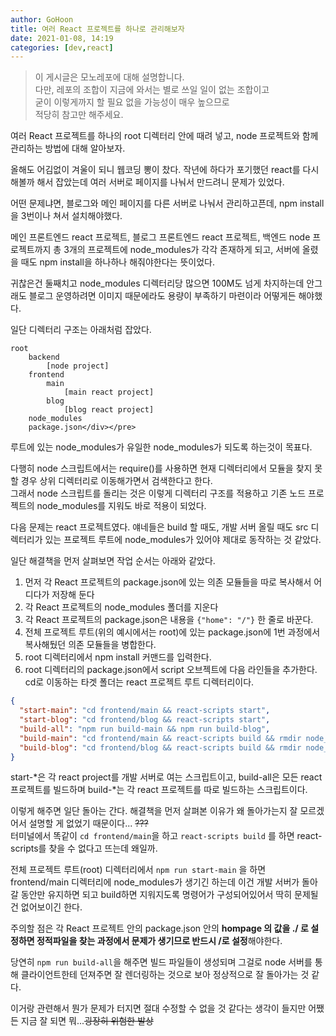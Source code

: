 ```yaml
---
author: GoHoon
title: 여러 React 프로젝트를 하나로 관리해보자
date: 2021-01-08, 14:19
categories: [dev,react]
---
```

> 이 게시글은 모노레포에 대해 설명합니다.  
> 다만, 레포의 조합이 지금에 와서는 별로 쓰일 일이 없는 조합이고  
> 굳이 이렇게까지 할 필요 없을 가능성이 매우 높으므로  
> 적당히 참고만 해주세요.

여러 React 프로젝트를 하나의 root 디렉터리 안에 때려 넣고, node 프로젝트와 함께 관리하는 방법에 대해 알아보자.   
<!-- Excerpt -->

올해도 어김없이 겨울이 되니 웹코딩 뽕이 찼다. 작년에 하다가 포기했던 react를 다시 해볼까 해서 잡았는데 여러 서버로 페이지를 나눠서 만드려니 문제가 있었다.   

어떤 문제냐면, 블로그와 메인 페이지를 다른 서버로 나눠서 관리하고픈데, npm install을 3번이나 쳐서 설치해야했다.   

메인 프론트엔드 react 프로젝트, 블로그 프론트엔드 react 프로젝트, 백엔드 node 프로젝트까지 총 3개의 프로젝트에 node_modules가 각각 존재하게 되고,
서버에 올렸을 때도 npm install을 하나하나 해줘야한다는 뜻이었다.   

귀찮은건 둘째치고 node_modules 디렉터리당 많으면 100M도 넘게 차지하는데 안그래도 블로그 운영하려면 이미지 때문에라도 용량이 부족하기 마련이라 어떻게든 해야했다.   

일단 디렉터리 구조는 아래처럼 잡았다.

```text
root
    backend
        [node project]
    frontend
        main
            [main react project]
        blog
            [blog react project]
    node_modules
    package.json</div></pre>
```

루트에 있는 node_modules가 유일한 node_modules가 되도록 하는것이 목표다.

다행히 node 스크립트에서는 require()를 사용하면 현재 디렉터리에서 모듈을 찾지 못할 경우 상위 디렉터리로 이동해가면서 검색한다고 한다.   
그래서 node 스크립트를 돌리는 것은 이렇게 디렉터리 구조를 적용하고 기존 노드 프로젝트의 node_modules를 지워도 바로 적용이 되었다.   

다음 문제는 react 프로젝트였다. 얘네들은 build 할 때도, 개발 서버 올릴 때도 src 디렉터리가 있는 프로젝트 루트에 node_modules가 있어야 제대로 동작하는 것 같았다.   

일단 해결책을 먼저 살펴보면 작업 순서는 아래와 같았다.
1. 먼저 각 React 프로젝트의 package.json에 있는 의존 모듈들을 따로 복사해서 어디다가 저장해 둔다
2. 각 React 프로젝트의 node_modules 폴더를 지운다
3. 각 React 프로젝트의 package.json은 내용을 `{"home": "/"}` 한 줄로 바꾼다.
4. 전체 프로젝트 루트(위의 예시에서는 root)에 있는 package.json에 1번 과정에서 복사해뒀던 의존 모듈들을 병합한다.
5. root 디렉터리에서 npm install 커맨드를 입력한다.
6. root 디렉터리의 package.json에서 script 오브젝트에 다음 라인들을 추가한다. cd로 이동하는 타겟 폴더는 react 프로젝트 루트 디렉터리이다.
  ```json
  {
    "start-main": "cd frontend/main && react-scripts start",
    "start-blog": "cd frontend/blog && react-scripts start",
    "build-all": "npm run build-main && npm run build-blog",
    "build-main": "cd frontend/main && react-scripts build && rmdir node_modules /s /q",
    "build-blog": "cd frontend/blog && react-scripts build && rmdir node_modules /s /q"
  }
  ```
  start-*은 각 react project를 개발 서버로 여는 스크립트이고, build-all은 모든 react 프로젝트를 빌드하며 build-*는 각 react 프로젝트를 따로 빌드하는 스크립트이다.

이렇게 해주면 일단 돌아는 간다. 해결책을 먼저 살펴본 이유가 왜 돌아가는지 잘 모르겠어서 설명할 게 없었기 때문이다... ~~???~~   
터미널에서 똑같이 `cd frontend/main`을 하고 `react-scripts build` 를 하면 react-scripts를 찾을 수 없다고 뜨는데 왜일까.   

전체 프로젝트 루트(root) 디렉터리에서 `npm run start-main` 을 하면 frontend/main 디렉터리에 node_modules가 생기긴 하는데 이건 개발 서버가 돌아갈 동안만 유지하면 되고 build하면 지워지도록 명령어가
구성되어있어서 딱히 문제될 건 없어보이긴 한다.   

주의할 점은 각 React 프로젝트 안의 package.json 안의 **hompage 의 값을 ./ 로 설정하면 정적파일을 찾는 과정에서 문제가 생기므로 반드시 /로 설정**해야한다.   

당연히 `npm run build-all`을 해주면 빌드 파일들이 생성되며 그걸로 node 서버를 통해 클라이언트한테 던져주면 잘 렌더링하는 것으로 보아 정상적으로 잘 돌아가는 것 같다.   

이거랑 관련해서 뭔가 문제가 터지면 절대 수정할 수 없을 것 같다는 생각이 들지만 어쨌든 지금 잘 되면 뭐...~~굉장히 위험한 발상~~   
